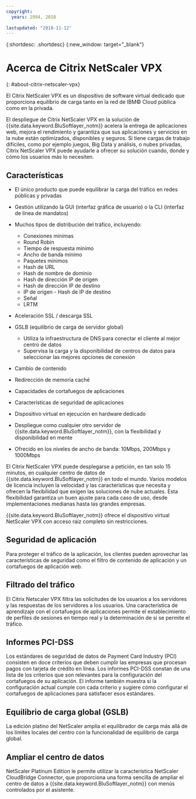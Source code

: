 ```yaml
---
copyright:
  years: 1994, 2018
  
lastupdated: "2018-11-12"
---
```


{:shortdesc: .shortdesc}
{:new_window: target="_blank"}

# Acerca de Citrix NetScaler VPX
{: #about-citrix-netscaler-vpx}

El Citrix NetScaler VPX es un dispositivo de software virtual dedicado que proporciona equilibrio de carga tanto en la red de IBM© Cloud pública como en la privada. 

El despliegue de Citrix NetScaler VPX en la solución de {{site.data.keyword.BluSoftlayer_notm}} acelera la entrega de aplicaciones web, mejora el rendimiento y garantiza que sus aplicaciones y servicios en la nube están optimizados, disponibles y seguros. Si tiene cargas de trabajo difíciles, como por ejemplo juegos, Big Data y análisis, o nubes privadas, Citrix NetScaler VPX puede ayudarle a ofrecer su solución cuando, donde y cómo los usuarios más lo necesiten.

## Características

* El único producto que puede equilibrar la carga del tráfico en redes públicas y privadas
* Gestión utilizando la GUI (interfaz gráfica de usuario) o la CLI (interfaz de línea de mandatos)
* Muchos tipos de distribución del tráfico, incluyendo:
  * Conexiones mínimas
  * Round Robin
  * Tiempo de respuesta mínimo
  * Ancho de banda mínimo
  * Paquetes mínimos
  * Hash de URL
  * Hash de nombre de dominio
  * Hash de dirección IP de origen
  * Hash de dirección IP de destino
  * IP de origen - Hash de IP de destino
  * Señal
  * LRTM

* Aceleración SSL / descarga SSL
* GSLB (equilibrio de carga de servidor global)
  * Utiliza la infraestructura de DNS para conectar el cliente al mejor centro de datos
  * Supervisa la carga y la disponibilidad de centros de datos para seleccionar las mejores opciones de conexión
* Cambio de contenido
* Redirección de memoria caché
* Capacidades de cortafuegos de aplicaciones
* Características de seguridad de aplicaciones
* Dispositivo virtual en ejecución en hardware dedicado
* Despliegue como cualquier otro servidor de {{site.data.keyword.BluSoftlayer_notm}}, con la flexibilidad y disponibilidad en mente
* Ofrecido en los niveles de ancho de banda: 10Mbps, 200Mbps y 1000Mbps

El Citrix NetScaler VPX puede desplegarse a petición, en tan solo 15 minutos, en cualquier centro de datos de {{site.data.keyword.BluSoftlayer_notm}} en todo el mundo. Varios modelos de licencia incluyen la velocidad y las características que necesita y ofrecen la flexibilidad que exigen las soluciones de nube actuales. Esta flexibilidad garantiza un buen ajuste para cada caso de uso, desde implementaciones medianas hasta las grandes empresas.

{{site.data.keyword.BluSoftlayer_notm}} ofrece el dispositivo virtual NetScaler VPX con acceso raíz completo sin restricciones.   

## Seguridad de aplicación

Para proteger el tráfico de la aplicación, los clientes pueden aprovechar las características de seguridad como el filtro de contenido de aplicación y un cortafuegos de aplicación web.

## Filtrado del tráfico

El Citrix Netscaler VPX filtra las solicitudes de los usuarios a los servidores y las respuestas de los servidores a los usuarios. Una característica de aprendizaje con el cortafuegos de aplicaciones permite el establecimiento de perfiles de sesiones en tiempo real y la determinación de si se permite el tráfico.

## Informes PCI-DSS

Los estándares de seguridad de datos de Payment Card Industry (PCI) consisten en doce criterios que deben cumplir las empresas que procesan pagos con tarjeta de crédito en línea. Los informes PCI-DSS constan de una lista de los criterios que son relevantes para la configuración del cortafuegos de su aplicación. El informe también muestra si la configuración actual cumple con cada criterio y sugiere cómo configurar el cortafuegos de aplicaciones para satisfacer esos estándares.

## Equilibrio de carga global (GSLB)

La edición platino del NetScaler amplía el equilibrador de carga más allá de los límites locales del centro con la funcionalidad de equilibrio de carga global. 

## Ampliar el centro de datos

NetScaler Platinum Edition le permite utilizar la característica NetScaler CloudBridge Connector, que proporciona una forma sencilla de ampliar el centro de datos a {{site.data.keyword.BluSoftlayer_notm}} con menús controlados por el asistente. 
